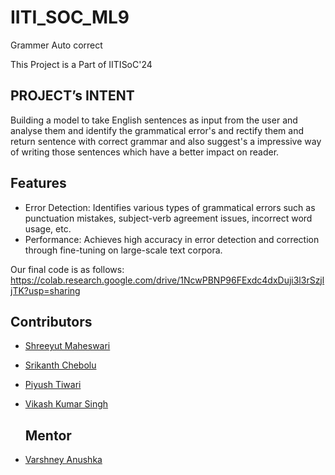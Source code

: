 # IITI_SOC_ML9
Grammer Auto correct

This Project is a Part of IITISoC'24

## PROJECT’s INTENT 
Building a model to take English sentences as input from the user and analyse them and identify the grammatical error's and rectify them and return sentence with correct grammar and also suggest's a impressive way of writing those sentences which have a better impact on reader.

## Features
- Error Detection: Identifies various types of grammatical errors such as punctuation mistakes, subject-verb agreement issues, incorrect word usage, etc.
- Performance: Achieves high accuracy in error detection and correction through fine-tuning on large-scale text corpora.

Our final code is as follows:\
https://colab.research.google.com/drive/1NcwPBNP96FExdc4dxDuji3l3rSzjljTK?usp=sharing

## Contributors
- [Shreeyut Maheswari](https://github.com/search?q=shreeyut1905&type=users)
- [Srikanth Chebolu](https://github.com/search?q=Srikanth1234567808&type=users) 
- [Piyush Tiwari](https://github.com/search?q=Piyush867583&type=users)
- [Vikash Kumar Singh](https://github.com/search?q=Vikas1177&type=users)

  ## Mentor
- [Varshney Anushka](https://github.com/search?q=varshneyanushka&type=users)





